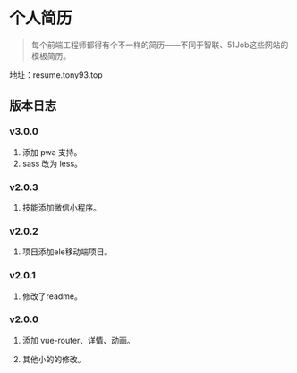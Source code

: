 # 个人简历

> 每个前端工程师都得有个不一样的简历——不同于智联、51Job这些网站的模板简历。

地址：resume.tony93.top

## 版本日志

### v3.0.0

1. 添加 pwa 支持。
2. sass 改为 less。

### v2.0.3

1. 技能添加微信小程序。

### v2.0.2

1. 项目添加ele移动端项目。

### v2.0.1

1. 修改了readme。

### v2.0.0

1. 添加 vue-router、详情、动画。

2. 其他小的的修改。



